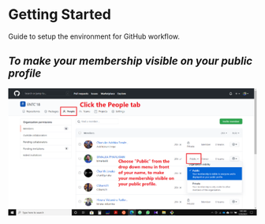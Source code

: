 # Getting Started

Guide to setup the environment for GitHub workflow.

## *To make your membership visible on your public profile*
<p align="center">
<a href="https://github.com/orgs/ENTC18/people">
<img width="1000" src="https://github.com/ENTC18/getting-started/blob/main/make-it-public.png" align="center"/>
</a>
